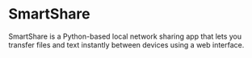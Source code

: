 # SmartShare
SmartShare is a Python-based local network sharing app that lets you transfer files and text instantly between devices using a web interface.
